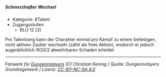 <!---
Dies ist ein Fanwerk für DUNGEONSLAYERS (C) von Christian Kennig

Quellen:      [Dungeonslayers Grundregelwerk](https://dungeonslayers.net/download/Dungeonslayers4.pdf)
              [Talentbeschreibungen](https://www.f-space.de/ds4/tools-talentcards.html)
License:      [CC-BY-NC-SA 4.0](https://creativecommons.org/licenses/by-nc-sa/4.0/deed.de)
Richtlinien:  [Fanwerkrichtlinien](https://www.dungeonslayers.net/fanwerk-richtlinien/)
Autor:        Zauberlehrling
-->

  
##### Schmerzhafter Wechsel  
- Kategorie: #Talent  
- Zugangsstufen:  
  - BLU 12 [3]  

Pro Talentrang kann der Charakter einmal pro Kampf zu einem beliebigen, nicht aktiven Zauber wechseln (zählt als freie Aktion), wodurch er jedoch augenblicklich W20/2 abwehrbaren Schaden erleidet.


___  
*Fanwerk für [Dungeonslayers](https://www.dungeonslayers.net/) (C) Christian Kennig | Quelle: Dungeonslayers Grundregelwerk | Lizenz: [CC-BY-NC-SA 4.0](https://creativecommons.org/licenses/by-nc-sa/4.0/deed.de)*  
